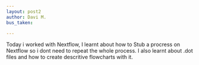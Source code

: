 ```yaml
---
layout: post2
author: Davi M.
bus_taken:

---
```


Today i worked with Nextflow, I learnt about how to Stub a procress on Nextflow so i dont need to repeat the whole process. I also learnt about .dot files and how to create descritive flowcharts with it.
